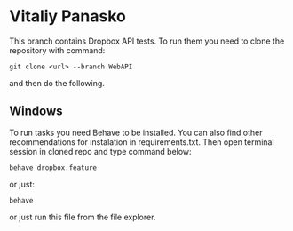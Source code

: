 # Vitaliy Panasko
This branch contains Dropbox API tests. To run them you need to clone the repository with command:
```
git clone <url> --branch WebAPI
``` 
and then do the following.

## Windows
To run tasks you need Behave to be installed. You can also find other recommendations for instalation in requirements.txt. Then open terminal session in cloned repo and type command below:
```
behave dropbox.feature
```
or just:
```
behave
```
or just run this file from the file explorer.


